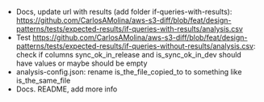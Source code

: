 - Docs, update url with results (add folder if-queries-with-results): https://github.com/CarlosAMolina/aws-s3-diff/blob/feat/design-patterns/tests/expected-results/if-queries-with-results/analysis.csv
- Test https://github.com/CarlosAMolina/aws-s3-diff/blob/feat/design-patterns/tests/expected-results/if-queries-without-results/analysis.csv: check if columns sync_ok_in_release and is_sync_ok_in_dev should have values or maybe should be empty
- analysis-config.json: rename is_the_file_copied_to to something like is_the_same_file
- Docs. README, add more info
